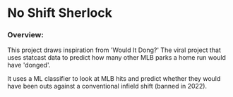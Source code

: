 # No Shift Sherlock

### Overview:
This project draws inspiration from 'Would It Dong?' The viral project that uses statcast data to predict how many other MLB parks a home run would have 'donged'.

It uses a ML classifier to look at MLB hits and predict whether they would have been outs against a conventional infield shift (banned in 2022).
